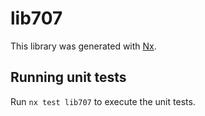 # lib707

This library was generated with [Nx](https://nx.dev).

## Running unit tests

Run `nx test lib707` to execute the unit tests.

